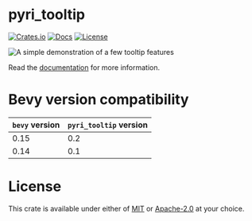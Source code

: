 # pyri_tooltip

[![Crates.io](https://img.shields.io/crates/v/pyri_tooltip.svg)](https://crates.io/crates/pyri_tooltip)
[![Docs](https://docs.rs/pyri_tooltip/badge.svg)](https://docs.rs/pyri_tooltip/latest/pyri_tooltip/)
[![License](https://img.shields.io/badge/license-MIT%2FApache-blue.svg)](https://github.com/benfrankel/pyri_tooltip)

![A simple demonstration of a few tooltip features](https://github.com/user-attachments/assets/03b555ee-9792-4402-955b-457aa171a369)

Read the [documentation](https://docs.rs/pyri_tooltip/latest/pyri_tooltip) for more information.

# Bevy version compatibility

| `bevy` version | `pyri_tooltip` version |
| -------------- | ---------------------- |
| 0.15           | 0.2                    |
| 0.14           | 0.1                    |

# License

This crate is available under either of [MIT](LICENSE-MIT) or [Apache-2.0](LICENSE-Apache-2.0) at your choice.
